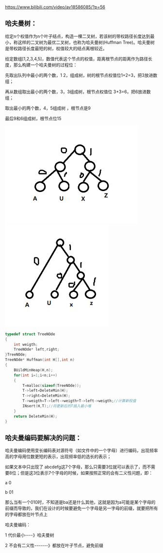 https://www.bilibili.com/video/av18586085/?p=56

哈夫曼树：
---
给定n个权值作为n个叶子结点，构造一棵二叉树，若该树的带权路径长度达到最小，称这样的二叉树为最优二叉树，也称为哈夫曼树(Huffman Tree)。哈夫曼树是带权路径长度最短的树，权值较大的结点离根较近。

给定数组[1,2,3,4,5]，数值代表这个节点的权值，距离根节点的距离作为路径长度，那么构建一个哈夫曼树的过程位：

先取出队列中最小的两个数，1 2，组成树，树的根节点权值位1+2=3，把3放进数组；

再从数组取出最小的两个数，3，3组成树，根节点权值位 3+3=6，把6放进数组；

取出最小的两个数，4，5组成树 ，根节点是9

最后9和6组成树，根节点位15

![示意图1](https://github.com/Planck-a/image-folder/blob/master/%E8%AE%A1%E7%AE%97%E6%9C%BA%E7%BD%91%E7%BB%9C/clipboard.png)
![示意图2](https://github.com/Planck-a/image-folder/blob/master/%E5%93%88%E5%A4%AB%E6%9B%BC%E6%A0%91.png)

```cpp
typedef struct TreeNOde
{
    int weigth;
    TreeNOde* left,right;
}TreeNOde;
TreeNOde* Huffman(int H[],int n)
{
    BUildMinHeap(H,n);
    for(int i=1;i<n;i++)
    {
        T=malloc(sizeof(TreeNOde));
        T->left=DeleteMin(H);
        T->right=DeleteMin(H);
        T->weigth=T->left->weigth+T->left->weigth;//计算新权值
        INsert(H,T);//将更新后的T插入最小堆
    }
    return DeleteMin(H);
}

```

哈夫曼编码要解决的问题：
---
哈夫曼编码使用变长编码表对源符号（如文件中的一个字母）进行编码，出现频率高的字母用位数更短的表示，出现频率低的选长的表示；

如果文本中只出现了 abcdefg这7个字母，那么只需要3位就可以表示了，而不需要8位；但是这3位表示7个字母的时候，如果按照正常的会有二义性问题，即：

a 0

b  01

那么当有一个010时，不知道是ba还是什么其他，这就是因为a可能是某个字母的前缀而导致的，我们在设计的时候要避免一个字母是另一字母的前缀，就要把所有的字母都放在叶节点上

哈夫曼编码：

1 代价最小----》哈夫曼树

2 不会有二义性-------》都放在叶子节点，避免前缀
